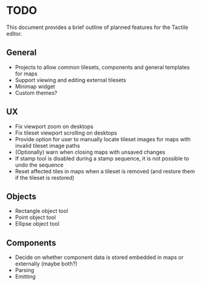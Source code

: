 # TODO

This document provides a brief outline of planned features for the Tactile editor.

## General

* Projects to allow common tilesets, components and general templates for maps
* Support viewing and editing external tilesets
* Minimap widget
* Custom themes?

## UX

* Fix viewport zoom on desktops
* Fix tileset viewport scrolling on desktops
* Provide option for user to manually locate tileset images for maps with invalid tileset image paths
* (Optionally) warn when closing maps with unsaved changes
* If stamp tool is disabled during a stamp sequence, it is not possible to undo the sequence
* Reset affected tiles in maps when a tileset is removed (and restore them if the tileset is restored)

## Objects

* Rectangle object tool
* Point object tool
* Ellipse object tool

## Components 

* Decide on whether component data is stored embedded in maps or externally (maybe both?)
* Parsing
* Emitting
